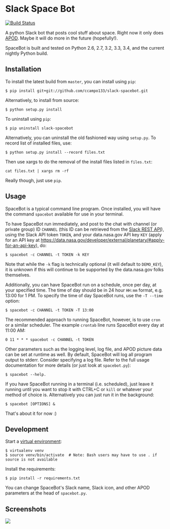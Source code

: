 # Slack Space Bot
[![Build Status](https://travis-ci.org/ccampo133/slack-spacebot.svg?branch=master)](https://travis-ci.org/ccampo133/slack-spacebot)

A python Slack bot that posts cool stuff about space. Right now it only does [APOD](http://apod.nasa.gov/apod/astropix.html). 
Maybe it will do more in the future (hopefully!).

SpaceBot is built and tested on Python 2.6, 2.7, 3.2, 3.3, 3.4, and the current nightly Python build.

## Installation

To install the latest build from `master`, you can install using `pip`:

    $ pip install git+git://github.com/ccampo133/slack-spacebot.git
    
Alternatively, to install from source:

    $ python setup.py install
    
To uninstall using `pip`:

    $ pip uninstall slack-spacebot
    
Alternatively, you can uninstall the old fashioned way using `setup.py`. To record list of installed files, use:
    
    $ python setup.py install --record files.txt

Then use xargs to do the removal of the install files listed in `files.txt`:
    
    cat files.txt | xargs rm -rf
    
Really though, just use `pip`.

## Usage

SpaceBot is a typical command line program. Once installed, you will have the command `spacebot` available for use in
your terminal.

To have SpaceBot run immediately, and post to the chat with channel (or private group) ID `CHANNEL` (this ID can be 
retrieved from the [Slack REST API](https://api.slack.com/web)), using the Slack API token `TOKEN`, and your 
data.nasa.gov API key `KEY` (apply for an API key at https://data.nasa.gov/developer/external/planetary/#apply-for-an-api-key), 
do:
 
    $ spacebot -c CHANNEL -t TOKEN -k KEY

Note that while the `-k` flag is technically optional (it will default to `DEMO_KEY`), it is unknown if this will 
continue to be supported by the data.nasa.gov folks themselves.

Additionally, you can have SpaceBot run on a schedule, once per day, at your specified time. The time of day should be
in 24 hour `HH:mm` format, e.g. 13:00 for 1 PM. To specify the time of day SpaceBot runs, use the `-T --time` option:

    $ spacebot -c CHANNEL -t TOKEN -T 13:00

The recommended approach to running SpaceBot, however, is to use `cron` or a similar scheduler. The example `crontab`
line runs SpaceBot every day at 11:00 AM:

    0 11 * * * spacebot -c CHANNEL -t TOKEN

Other parameters such as the logging level, log file, and APOD picture data can be set at runtime as well. By default, 
SpaceBot will log all program output to stderr. Consider specifying a log file. Refer to the full usage documentation 
for more details (or just look at `spacebot.py`):

    $ spacebot --help.
   
If you have SpaceBot running in a terminal (i.e. scheduled), just leave it running until you want to stop it with CTRL+C 
or `kill` or whatever your method of choice is. Alternatively you can just run it in the background:

    $ spacebot [OPTIONS] &

That's about it for now :)

## Development

Start a [virtual environment](https://virtualenv.pypa.io/en/latest/): 

    $ virtualenv venv
    $ source venv/bin/activate  # Note: Bash users may have to use . if source is not available

Install the requirements:

    $ pip install -r requirements.txt

You can change SpaceBot's Slack name, Slack icon, and other APOD parameters at the head of `spacebot.py`.

## Screenshots

![](/../screenshots/slack1.png?raw=true)
